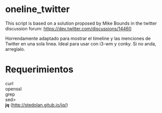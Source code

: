 oneline_twitter
===============
This script is based on a solution proposed by Mike Bounds
in the twitter discussion forum: https://dev.twitter.com/discussions/14460

Horrendamente adaptado para mostrar el timeline y las menciones de Twitter en una sola linea. Ideal para usar con i3-wm y conky. Si no anda, arreglalo.


Requerimientos
==============
curl<br>
openssl<br>
grep<br>
sed><br>
<b>jq</b> (http://stedolan.gitub.io/jq/)<br>

